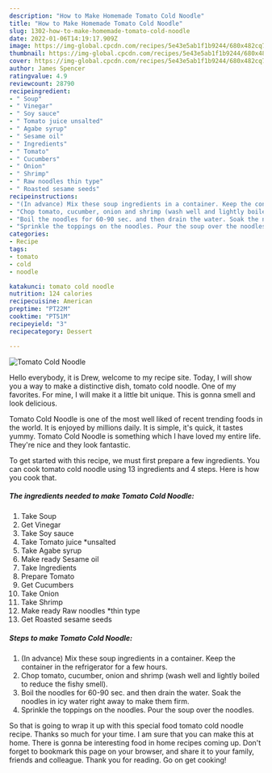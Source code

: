 ```yaml
---
description: "How to Make Homemade Tomato Cold Noodle"
title: "How to Make Homemade Tomato Cold Noodle"
slug: 1302-how-to-make-homemade-tomato-cold-noodle
date: 2022-01-06T14:19:17.909Z
image: https://img-global.cpcdn.com/recipes/5e43e5ab1f1b9244/680x482cq70/tomato-cold-noodle-recipe-main-photo.jpg
thumbnail: https://img-global.cpcdn.com/recipes/5e43e5ab1f1b9244/680x482cq70/tomato-cold-noodle-recipe-main-photo.jpg
cover: https://img-global.cpcdn.com/recipes/5e43e5ab1f1b9244/680x482cq70/tomato-cold-noodle-recipe-main-photo.jpg
author: James Spencer
ratingvalue: 4.9
reviewcount: 28790
recipeingredient:
- " Soup"
- " Vinegar"
- " Soy sauce"
- " Tomato juice unsalted"
- " Agabe syrup"
- " Sesame oil"
- " Ingredients"
- " Tomato"
- " Cucumbers"
- " Onion"
- " Shrimp"
- " Raw noodles thin type"
- " Roasted sesame seeds"
recipeinstructions:
- "(In advance) Mix these soup ingredients in a container. Keep the container in the refrigerator for a few hours."
- "Chop tomato, cucumber, onion and shrimp (wash well and lightly boiled to reduce the fishy smell)."
- "Boil the noodles for 60-90 sec. and then drain the water. Soak the noodles in icy water right away to make them firm."
- "Sprinkle the toppings on the noodles. Pour the soup over the noodles."
categories:
- Recipe
tags:
- tomato
- cold
- noodle

katakunci: tomato cold noodle 
nutrition: 124 calories
recipecuisine: American
preptime: "PT22M"
cooktime: "PT51M"
recipeyield: "3"
recipecategory: Dessert

---
```



![Tomato Cold Noodle](https://img-global.cpcdn.com/recipes/5e43e5ab1f1b9244/680x482cq70/tomato-cold-noodle-recipe-main-photo.jpg)

Hello everybody, it is Drew, welcome to my recipe site. Today, I will show you a way to make a distinctive dish, tomato cold noodle. One of my favorites. For mine, I will make it a little bit unique. This is gonna smell and look delicious.



Tomato Cold Noodle is one of the most well liked of recent trending foods in the world. It is enjoyed by millions daily. It is simple, it's quick, it tastes yummy. Tomato Cold Noodle is something which I have loved my entire life. They're nice and they look fantastic.


To get started with this recipe, we must first prepare a few ingredients. You can cook tomato cold noodle using 13 ingredients and 4 steps. Here is how you cook that.

<!--inarticleads1-->

##### The ingredients needed to make Tomato Cold Noodle:

1. Take  Soup
1. Get  Vinegar
1. Take  Soy sauce
1. Take  Tomato juice *unsalted
1. Take  Agabe syrup
1. Make ready  Sesame oil
1. Take  Ingredients
1. Prepare  Tomato
1. Get  Cucumbers
1. Take  Onion
1. Take  Shrimp
1. Make ready  Raw noodles *thin type
1. Get  Roasted sesame seeds




<!--inarticleads2-->

##### Steps to make Tomato Cold Noodle:

1. (In advance) Mix these soup ingredients in a container. Keep the container in the refrigerator for a few hours.
1. Chop tomato, cucumber, onion and shrimp (wash well and lightly boiled to reduce the fishy smell).
1. Boil the noodles for 60-90 sec. and then drain the water. Soak the noodles in icy water right away to make them firm.
1. Sprinkle the toppings on the noodles. Pour the soup over the noodles.




So that is going to wrap it up with this special food tomato cold noodle recipe. Thanks so much for your time. I am sure that you can make this at home. There is gonna be interesting food in home recipes coming up. Don't forget to bookmark this page on your browser, and share it to your family, friends and colleague. Thank you for reading. Go on get cooking!
